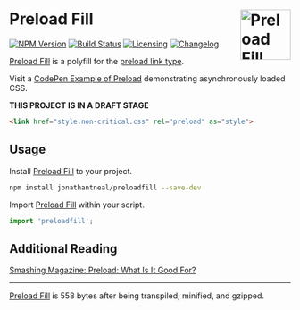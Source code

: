 # Preload Fill [<img src="https://upload.wikimedia.org/wikipedia/commons/9/99/Unofficial_JavaScript_logo_2.svg" alt="Preload Fill" width="90" height="90" align="right">][Preload Fill]

[![NPM Version][npm-img]][npm-url]
[![Build Status][cli-img]][cli-url]
[![Licensing][lic-img]][lic-url]
[![Changelog][log-img]][log-url]

[Preload Fill] is a polyfill for the [preload link type].

Visit a [CodePen Example of Preload] demonstrating asynchronously loaded CSS.

**THIS PROJECT IS IN A DRAFT STAGE**

```html
<link href="style.non-critical.css" rel="preload" as="style">
```

## Usage

Install [Preload Fill] to your project.

```sh
npm install jonathantneal/preloadfill --save-dev
```

Import [Preload Fill] within your script.

```js
import 'preloadfill';
```

## Additional Reading

[Smashing Magazine: Preload: What Is It Good For?](https://www.smashingmagazine.com/2016/02/preload-what-is-it-good-for/)

---

[Preload Fill] is 558 bytes after being transpiled, minified, and gzipped.

[Preload Fill]: https://github.com/jonathantneal/preloadfill

[CodePen Example of Preload]: http://codepen.io/jonneal/details/dNdRaj
[preload link type]: https://w3c.github.io/preload/

[npm-url]: https://www.npmjs.com/package/preloadfill
[npm-img]: https://img.shields.io/npm/v/preloadfill.svg
[cli-url]: https://travis-ci.org/jonathantneal/preloadfill
[cli-img]: https://img.shields.io/travis/jonathantneal/preloadfill.svg
[lic-url]: LICENSE.md
[lic-img]: https://img.shields.io/badge/license-CC0--1.0-blue.svg
[log-url]: CHANGELOG.md
[log-img]: https://img.shields.io/badge/changelog-md-blue.svg
